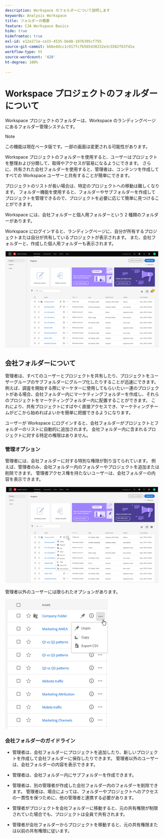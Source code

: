 ```yaml
---
description: Workspace のフォルダーについて説明します
keywords: Analysis Workspace
title: フォルダーの概要
feature: CJA Workspace Basics
hide: true
hidefromtoc: true
exl-id: e12e271e-ce15-4535-bb48-1976395cf755
source-git-commit: bb6e4dcc1c917fcfb565430232e3c5562f63fd1a
workflow-type: ht
source-wordcount: '428'
ht-degree: 100%

---
```


# Workspace プロジェクトのフォルダーについて

Workspace プロジェクトのフォルダーは、Workspace のランディングページにあるフォルダー管理システムです。

>[!NOTE]
>
>この機能は現在ベータ版です。一部の画面は変更される可能性があります。

Workspace プロジェクトのフォルダーを使用すると、ユーザーはプロジェクトを整理および分類して、取得やアクセスが容易になるようにできます。 さらに、共有された会社フォルダーを使用すると、管理者は、コンテンツを作成してすべての Workspace ユーザーと共有することが簡単にできます。 

プロジェクトのリストが長い場合は、特定のプロジェクトへの移動は難しくなります。 フォルダー機能を使用すると、フォルダーやサブフォルダーを作成してプロジェクトを管理できるので、プロジェクトを必要に応じて簡単に見つけることができます。 

Workspace には、会社フォルダーと個人用フォルダーという 2 種類のフォルダーがあります。

Workspace にログインすると、ランディングページに、自分が所有するプロジェクトまたは自分が共有しているプロジェクトが表示されます。 また、会社フォルダーと、作成した個人用フォルダーも表示されます。

![](/help/analysis-workspace/build-workspace-project/assets/landing-page.png)

## 会社フォルダーについて

管理者は、すべてのユーザーとプロジェクトを共有したり、プロジェクトをユーザーグループのサブフォルダーにグループ化したりすることが迅速にできます。 例えば、調査を開始する際にマーケターに使用してもらいたい一連のプロジェクトがある場合、会社フォルダー内にマーケティングフォルダーを作成し、それらのプロジェクトをマーケティングフォルダー内に配置することができます。 これにより、共有プロジェクトにすばやく直接アクセスでき、マーケティングチームがどこから始めればよいかを簡単に把握できるようになります。

ユーザーが Workspace にログインすると、会社フォルダーがプロジェクトとフォルダーのリストに自動的に追加されます。 会社フォルダー内に含まれるプロジェクトに対する特定の権限はありません。

### 管理オプション

管理者には、会社フォルダーに対する特別な権限が割り当てられています。 例えば、管理者のみ、会社フォルダー内のフォルダーやプロジェクトを追加または削除できます。 管理者アクセス権を持たないユーザーは、会社フォルダーの内容を表示できます。

![](/help/analysis-workspace/build-workspace-project/assets/admin-access-co-folder.png)

管理者以外のユーザーには限られたオプションがあります。

![](/help/analysis-workspace/build-workspace-project/assets/non-admin-options.png)

### 会社フォルダーのガイドライン

- 管理者は、会社フォルダーにプロジェクトを追加したり、新しいプロジェクトを作成して会社フォルダーに保存したりできます。 管理者以外のユーザーは、会社フォルダーの内容を表示できます。

- 管理者は、会社フォルダー内にサブフォルダーを作成できます。

- 管理者は、別の管理者が作成した会社フォルダー内のフォルダーを削除できます。 管理者は、場合によっては、フォルダーやプロジェクトへのアクセスの一貫性を保つために、他の管理者と連携する必要があります。

- 管理者がプロジェクトを会社フォルダーに移動すると、元の共有権限が制限されていた場合でも、プロジェクトは全員で共有されます。

- 管理者が会社フォルダーからプロジェクトを移動すると、元の共有権限または以前の共有権限に従います。

